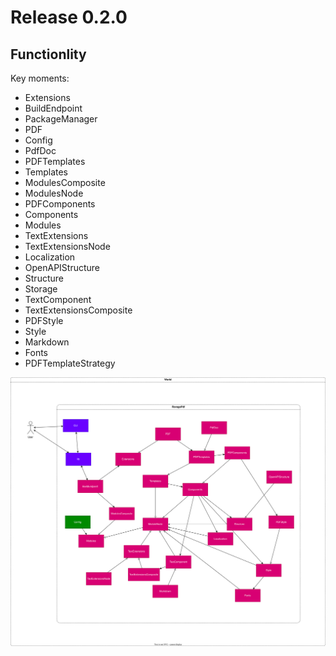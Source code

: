 # Release 0.2.0

## Functionlity

Key moments:

- Extensions
- BuildEndpoint
- PackageManager
- PDF
- Config
- PdfDoc
- PDFTemplates
- Templates
- ModulesComposite
- ModulesNode
- PDFComponents
- Components
- Modules
- TextExtensions
- TextExtensionsNode
- Localization
- OpenAPIStructure
- Structure
- Storage
- TextComponent
- TextExtensionsComposite
- PDFStyle
- Style
- Markdown
- Fonts
- PDFTemplateStrategy

![](../images/modules.svg)